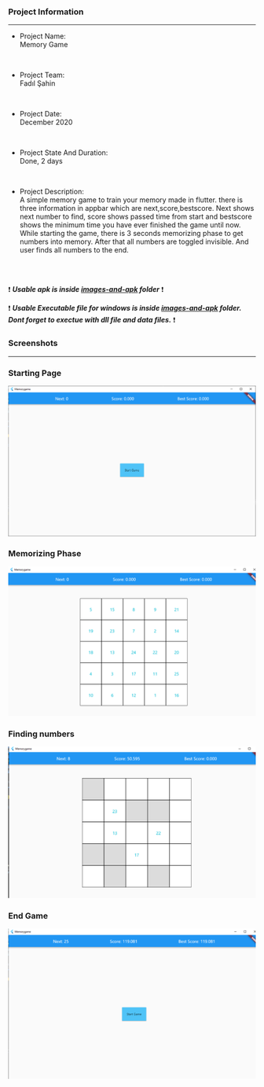 ### Project Information
--- 
* Project Name: <br/>
Memory Game
<br>

* Project Team: <br/>
Fadıl Şahin
<br>

* Project Date: <br/>
December 2020
<br>

* Project State And Duration: <br/>
Done, 2 days
<br>

* Project Description: <br/>
A simple memory game to train your memory made in flutter. there is three information in appbar which are next,score,bestscore. Next shows next number to find, score shows passed time from start and bestscore shows the minimum time you have ever finished the game until now. While starting the game, there is 3 seconds memorizing phase to get numbers into memory. After that all numbers are toggled invisible. And user finds all numbers to the end.
<br/>
<br/>

:exclamation: ***Usable apk is inside [images-and-apk](images-and-apk/Memorygame.apk) folder*** :exclamation:

:exclamation: ***Usable Executable file for windows is inside [images-and-apk](images-and-apk/Memorygame.exe) folder. Dont forget to exectue with dll file and data files.*** :exclamation:


### Screenshots
---

### Starting Page 
![Start](images-and-apk/1.PNG)

### Memorizing Phase

![Memorize](images-and-apk/2.PNG)

### Finding numbers

![Find](images-and-apk/3.PNG)

### End Game

![End](images-and-apk/4.PNG)



